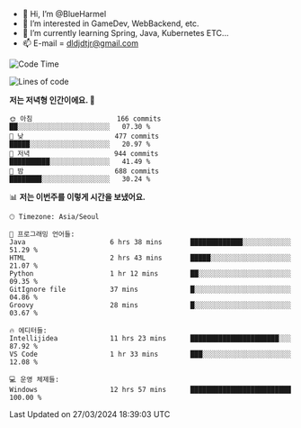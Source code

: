 - 👋 Hi, I’m @BlueHarmel
- 👀 I’m interested in GameDev, WebBackend, etc.
- 🌱 I’m currently learning Spring, Java, Kubernetes ETC...
- 📫 E-mail = dldjdtjr@gmail.com
  <!--START_SECTION:waka-->
![Code Time](http://img.shields.io/badge/Code%20Time-501%20hrs%2047%20mins-blue)

![Lines of code](https://img.shields.io/badge/%EC%A0%80%EB%8A%94%20%EC%97%AC%ED%83%9C%EA%B9%8C%EC%A7%80%20-40.8%20million%20%EC%A4%84%EC%9D%98%20%EC%BD%94%EB%93%9C%EB%A5%BC%20%EC%9E%91%EC%84%B1%ED%96%88%EC%96%B4%EC%9A%94.-blue)

**저는 저녁형 인간이에요. 🦉** 

```text
🌞 아침                     166 commits         ██░░░░░░░░░░░░░░░░░░░░░░░   07.30 % 
🌆 낮　                     477 commits         █████░░░░░░░░░░░░░░░░░░░░   20.97 % 
🌃 저녁                     944 commits         ██████████░░░░░░░░░░░░░░░   41.49 % 
🌙 밤　                     688 commits         ████████░░░░░░░░░░░░░░░░░   30.24 % 
```


📊 **저는 이번주를 이렇게 시간을 보냈어요.** 

```text
🕑︎ Timezone: Asia/Seoul

💬 프로그래밍 언어들: 
Java                     6 hrs 38 mins       █████████████░░░░░░░░░░░░   51.29 % 
HTML                     2 hrs 43 mins       █████░░░░░░░░░░░░░░░░░░░░   21.07 % 
Python                   1 hr 12 mins        ██░░░░░░░░░░░░░░░░░░░░░░░   09.35 % 
GitIgnore file           37 mins             █░░░░░░░░░░░░░░░░░░░░░░░░   04.86 % 
Groovy                   28 mins             █░░░░░░░░░░░░░░░░░░░░░░░░   03.67 % 

🔥 에디터들: 
Intellijidea             11 hrs 23 mins      ██████████████████████░░░   87.92 % 
VS Code                  1 hr 33 mins        ███░░░░░░░░░░░░░░░░░░░░░░   12.08 % 

💻 운영 체제들: 
Windows                  12 hrs 57 mins      █████████████████████████   100.00 % 
```


 Last Updated on 27/03/2024 18:39:03 UTC
<!--END_SECTION:waka-->
<!---
BlueHarmel/BlueHarmel is a ✨ special ✨ repository because its `README.md` (this file) appears on your GitHub profile.
You can click the Preview link to take a look at your changes.
--->


